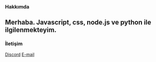 ### Hakkımda
Merhaba. Javascript, css, node.js ve python ile ilgilenmekteyim.
---
### İletişim
[Discord](https://discord.gg/XxGEsdHj9T)
[E-mail](mailto://iletisim@ismailuygar.cf)
